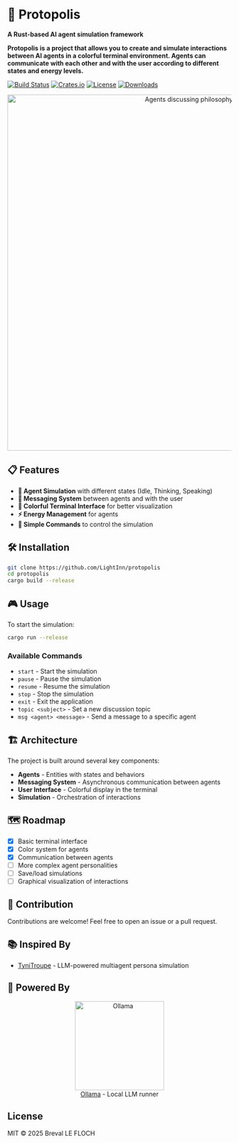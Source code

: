 # 🤖 Protopolis

**A Rust-based AI agent simulation framework**

**Protopolis is a project that allows you to create and simulate interactions between AI agents in a colorful terminal environment. Agents can communicate with each other and with the user according to different states and energy levels.**

[![Build Status](https://img.shields.io/github/actions/workflow/status/LightInn/protopolis/release.yml?style=for-the-badge)](https://github.com/LightInn/protopolis/actions)
[![Crates.io](https://img.shields.io/crates/v/protopolis?style=for-the-badge)](https://crates.io/crates/protopolis)
[![License](https://img.shields.io/badge/license-MIT-blue?style=for-the-badge)](https://github.com/LightInn/protopolis)
[![Downloads](https://img.shields.io/crates/d/protopolis?style=for-the-badge)](https://crates.io/crates/protopolis)

<p align="center"> 
  <img src="showcase/protopolis.gif" width="800" alt="Agents discussing philosophy"> 
</p> 

## 📋 Features

- **🧠 Agent Simulation** with different states (Idle, Thinking, Speaking)
- **💬 Messaging System** between agents and with the user
- **🌈 Colorful Terminal Interface** for better visualization
- **⚡ Energy Management** for agents
- **🔄 Simple Commands** to control the simulation

## 🛠️ Installation

```bash
git clone https://github.com/LightInn/protopolis
cd protopolis
cargo build --release
```

## 🎮 Usage

To start the simulation:

```bash
cargo run --release
```

### Available Commands

- `start` - Start the simulation
- `pause` - Pause the simulation
- `resume` - Resume the simulation
- `stop` - Stop the simulation
- `exit` - Exit the application
- `topic <subject>` - Set a new discussion topic
- `msg <agent> <message>` - Send a message to a specific agent

## 🏗️ Architecture

The project is built around several key components:

- **Agents** - Entities with states and behaviors
- **Messaging System** - Asynchronous communication between agents
- **User Interface** - Colorful display in the terminal
- **Simulation** - Orchestration of interactions

## 🗺️ Roadmap

- [x] Basic terminal interface
- [x] Color system for agents
- [x] Communication between agents
- [ ] More complex agent personalities
- [ ] Save/load simulations
- [ ] Graphical visualization of interactions

## 🤝 Contribution

Contributions are welcome! Feel free to open an issue or a pull request.

## 📚 Inspired By

- [TyniTroupe](https://github.com/microsoft/TinyTroupe) - LLM-powered multiagent persona simulation

## 🔌 Powered By

<p align="center">
  <img src="https://ollama.ai/public/ollama.png" width="200" alt="Ollama">
  <br>
  <a href="https://ollama.ai">Ollama</a> - Local LLM runner
</p>

## License

MIT © 2025 Breval LE FLOCH